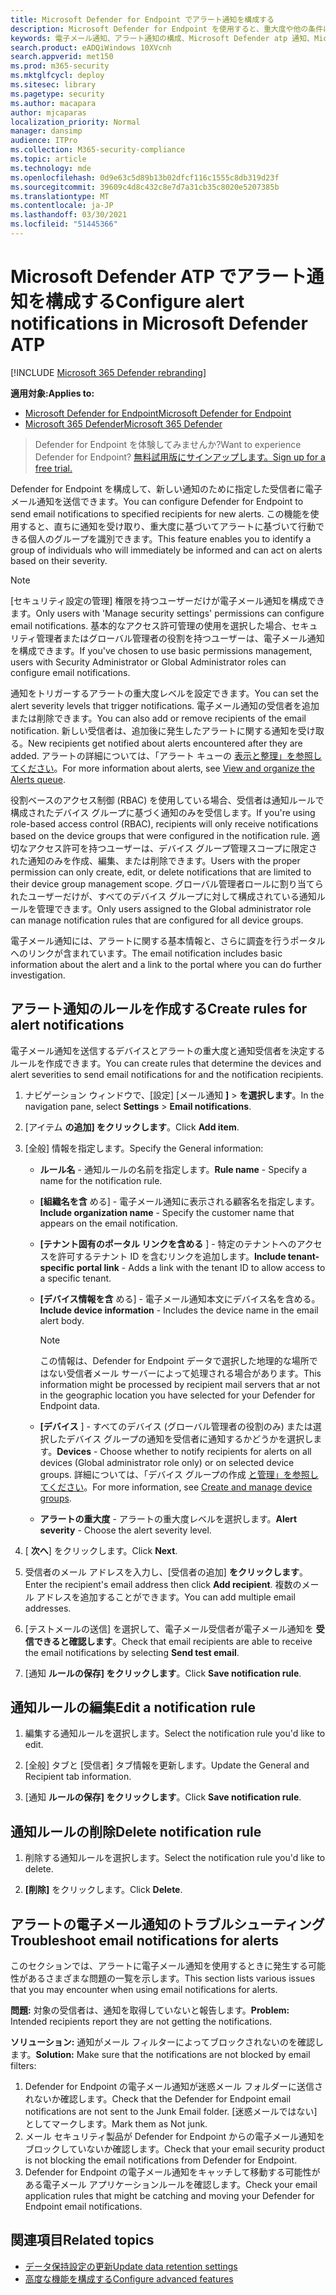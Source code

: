 ```yaml
---
title: Microsoft Defender for Endpoint でアラート通知を構成する
description: Microsoft Defender for Endpoint を使用すると、重大度や他の条件に基づいて、セキュリティアラートの電子メール通知設定を構成できます。
keywords: 電子メール通知、アラート通知の構成、Microsoft Defender atp 通知、Microsoft Defender atp アラート、Windows 10 enterprise、Windows 10 Education
search.product: eADQiWindows 10XVcnh
search.appverid: met150
ms.prod: m365-security
ms.mktglfcycl: deploy
ms.sitesec: library
ms.pagetype: security
ms.author: macapara
author: mjcaparas
localization_priority: Normal
manager: dansimp
audience: ITPro
ms.collection: M365-security-compliance
ms.topic: article
ms.technology: mde
ms.openlocfilehash: 0d9e63c5d89b13b02dfcf116c1555c8db319d23f
ms.sourcegitcommit: 39609c4d8c432c8e7d7a31cb35c8020e5207385b
ms.translationtype: MT
ms.contentlocale: ja-JP
ms.lasthandoff: 03/30/2021
ms.locfileid: "51445366"
---
```

# <a name="configure-alert-notifications-in-microsoft-defender-atp"></a><span data-ttu-id="6d69c-104">Microsoft Defender ATP でアラート通知を構成する</span><span class="sxs-lookup"><span data-stu-id="6d69c-104">Configure alert notifications in Microsoft Defender ATP</span></span>

[!INCLUDE [Microsoft 365 Defender rebranding](../../includes/microsoft-defender.md)]

<span data-ttu-id="6d69c-105">**適用対象:**</span><span class="sxs-lookup"><span data-stu-id="6d69c-105">**Applies to:**</span></span>
- [<span data-ttu-id="6d69c-106">Microsoft Defender for Endpoint</span><span class="sxs-lookup"><span data-stu-id="6d69c-106">Microsoft Defender for Endpoint</span></span>](https://go.microsoft.com/fwlink/p/?linkid=2154037)
- [<span data-ttu-id="6d69c-107">Microsoft 365 Defender</span><span class="sxs-lookup"><span data-stu-id="6d69c-107">Microsoft 365 Defender</span></span>](https://go.microsoft.com/fwlink/?linkid=2118804)

><span data-ttu-id="6d69c-108">Defender for Endpoint を体験してみませんか?</span><span class="sxs-lookup"><span data-stu-id="6d69c-108">Want to experience Defender for Endpoint?</span></span> [<span data-ttu-id="6d69c-109">無料試用版にサインアップします。</span><span class="sxs-lookup"><span data-stu-id="6d69c-109">Sign up for a free trial.</span></span>](https://www.microsoft.com/microsoft-365/windows/microsoft-defender-atp?ocid=docs-wdatp-emailconfig-abovefoldlink)

<span data-ttu-id="6d69c-110">Defender for Endpoint を構成して、新しい通知のために指定した受信者に電子メール通知を送信できます。</span><span class="sxs-lookup"><span data-stu-id="6d69c-110">You can configure Defender for Endpoint to send email notifications to specified recipients for new alerts.</span></span> <span data-ttu-id="6d69c-111">この機能を使用すると、直ちに通知を受け取り、重大度に基づいてアラートに基づいて行動できる個人のグループを識別できます。</span><span class="sxs-lookup"><span data-stu-id="6d69c-111">This feature enables you to identify a group of individuals who will immediately be informed and can act on alerts based on their severity.</span></span>

> [!NOTE]
> <span data-ttu-id="6d69c-112">[セキュリティ設定の管理] 権限を持つユーザーだけが電子メール通知を構成できます。</span><span class="sxs-lookup"><span data-stu-id="6d69c-112">Only users with 'Manage security settings' permissions can configure email notifications.</span></span> <span data-ttu-id="6d69c-113">基本的なアクセス許可管理の使用を選択した場合、セキュリティ管理者またはグローバル管理者の役割を持つユーザーは、電子メール通知を構成できます。</span><span class="sxs-lookup"><span data-stu-id="6d69c-113">If you've chosen to use basic permissions management, users with Security Administrator or Global Administrator roles can configure email notifications.</span></span>

<span data-ttu-id="6d69c-114">通知をトリガーするアラートの重大度レベルを設定できます。</span><span class="sxs-lookup"><span data-stu-id="6d69c-114">You can set the alert severity levels that trigger notifications.</span></span> <span data-ttu-id="6d69c-115">電子メール通知の受信者を追加または削除できます。</span><span class="sxs-lookup"><span data-stu-id="6d69c-115">You can also add or remove recipients of the email notification.</span></span> <span data-ttu-id="6d69c-116">新しい受信者は、追加後に発生したアラートに関する通知を受け取る。</span><span class="sxs-lookup"><span data-stu-id="6d69c-116">New recipients get notified about alerts encountered after they are added.</span></span> <span data-ttu-id="6d69c-117">アラートの詳細については、「アラート キューの [表示と整理」を参照してください](alerts-queue.md)。</span><span class="sxs-lookup"><span data-stu-id="6d69c-117">For more information about alerts, see [View and organize the Alerts queue](alerts-queue.md).</span></span>

<span data-ttu-id="6d69c-118">役割ベースのアクセス制御 (RBAC) を使用している場合、受信者は通知ルールで構成されたデバイス グループに基づく通知のみを受信します。</span><span class="sxs-lookup"><span data-stu-id="6d69c-118">If you're using role-based access control (RBAC), recipients will only receive notifications based on the device groups that were configured in the notification rule.</span></span>
<span data-ttu-id="6d69c-119">適切なアクセス許可を持つユーザーは、デバイス グループ管理スコープに限定された通知のみを作成、編集、または削除できます。</span><span class="sxs-lookup"><span data-stu-id="6d69c-119">Users with the proper permission can only create, edit, or delete notifications that are limited to their device group management scope.</span></span>
<span data-ttu-id="6d69c-120">グローバル管理者ロールに割り当てられたユーザーだけが、すべてのデバイス グループに対して構成されている通知ルールを管理できます。</span><span class="sxs-lookup"><span data-stu-id="6d69c-120">Only users assigned to the Global administrator role can manage notification rules that are configured for all device groups.</span></span>

<span data-ttu-id="6d69c-121">電子メール通知には、アラートに関する基本情報と、さらに調査を行うポータルへのリンクが含まれています。</span><span class="sxs-lookup"><span data-stu-id="6d69c-121">The email notification includes basic information about the alert and a link to the portal where you can do further investigation.</span></span>


## <a name="create-rules-for-alert-notifications"></a><span data-ttu-id="6d69c-122">アラート通知のルールを作成する</span><span class="sxs-lookup"><span data-stu-id="6d69c-122">Create rules for alert notifications</span></span>
<span data-ttu-id="6d69c-123">電子メール通知を送信するデバイスとアラートの重大度と通知受信者を決定するルールを作成できます。</span><span class="sxs-lookup"><span data-stu-id="6d69c-123">You can create rules that determine the devices and alert severities to send email notifications for and the notification recipients.</span></span>


1. <span data-ttu-id="6d69c-124">ナビゲーション ウィンドウで、[設定] [メール通知 **]**  >  **を選択します**。</span><span class="sxs-lookup"><span data-stu-id="6d69c-124">In the navigation pane, select **Settings** > **Email notifications**.</span></span>

2. <span data-ttu-id="6d69c-125">[アイテム **の追加] をクリックします**。</span><span class="sxs-lookup"><span data-stu-id="6d69c-125">Click **Add item**.</span></span>

3. <span data-ttu-id="6d69c-126">[全般] 情報を指定します。</span><span class="sxs-lookup"><span data-stu-id="6d69c-126">Specify the General information:</span></span>
    - <span data-ttu-id="6d69c-127">**ルール名** - 通知ルールの名前を指定します。</span><span class="sxs-lookup"><span data-stu-id="6d69c-127">**Rule name** - Specify a name for the notification rule.</span></span>
    - <span data-ttu-id="6d69c-128">**[組織名を含** める] - 電子メール通知に表示される顧客名を指定します。</span><span class="sxs-lookup"><span data-stu-id="6d69c-128">**Include organization name** - Specify the customer name that appears on the email notification.</span></span>
    - <span data-ttu-id="6d69c-129">**[テナント固有のポータル リンクを含める** ] - 特定のテナントへのアクセスを許可するテナント ID を含むリンクを追加します。</span><span class="sxs-lookup"><span data-stu-id="6d69c-129">**Include tenant-specific portal link** - Adds a link with the tenant ID to allow access to a specific tenant.</span></span>
    - <span data-ttu-id="6d69c-130">**[デバイス情報を含** める] - 電子メール通知本文にデバイス名を含める。</span><span class="sxs-lookup"><span data-stu-id="6d69c-130">**Include device information** - Includes the device name in the email alert body.</span></span>
    
        >[!NOTE]
        > <span data-ttu-id="6d69c-131">この情報は、Defender for Endpoint データで選択した地理的な場所ではない受信者メール サーバーによって処理される場合があります。</span><span class="sxs-lookup"><span data-stu-id="6d69c-131">This information might be processed by recipient mail servers that ar not in the geographic location you have selected for your Defender for Endpoint data.</span></span>

    - <span data-ttu-id="6d69c-132">**[デバイス** ] - すべてのデバイス (グローバル管理者の役割のみ) または選択したデバイス グループの通知を受信者に通知するかどうかを選択します。</span><span class="sxs-lookup"><span data-stu-id="6d69c-132">**Devices** - Choose whether to notify recipients for alerts on all devices (Global administrator role only) or on selected device groups.</span></span> <span data-ttu-id="6d69c-133">詳細については、「デバイス グループの作成 [と管理」を参照してください](machine-groups.md)。</span><span class="sxs-lookup"><span data-stu-id="6d69c-133">For more information, see [Create and manage device groups](machine-groups.md).</span></span>
    - <span data-ttu-id="6d69c-134">**アラートの重大度** - アラートの重大度レベルを選択します。</span><span class="sxs-lookup"><span data-stu-id="6d69c-134">**Alert severity** - Choose the alert severity level.</span></span>

4. <span data-ttu-id="6d69c-135">[ **次へ**] をクリックします。</span><span class="sxs-lookup"><span data-stu-id="6d69c-135">Click **Next**.</span></span>
    
5. <span data-ttu-id="6d69c-136">受信者のメール アドレスを入力し、[受信者の追加] **をクリックします**。</span><span class="sxs-lookup"><span data-stu-id="6d69c-136">Enter the recipient's email address then click **Add recipient**.</span></span> <span data-ttu-id="6d69c-137">複数のメール アドレスを追加することができます。</span><span class="sxs-lookup"><span data-stu-id="6d69c-137">You can add multiple email addresses.</span></span>

6. <span data-ttu-id="6d69c-138">[テストメールの送信] を選択して、電子メール受信者が電子メール通知を **受信できると確認します**。</span><span class="sxs-lookup"><span data-stu-id="6d69c-138">Check that email recipients are able to receive the email notifications by selecting **Send test email**.</span></span>

7. <span data-ttu-id="6d69c-139">[通知 **ルールの保存] をクリックします**。</span><span class="sxs-lookup"><span data-stu-id="6d69c-139">Click **Save notification rule**.</span></span>

## <a name="edit-a-notification-rule"></a><span data-ttu-id="6d69c-140">通知ルールの編集</span><span class="sxs-lookup"><span data-stu-id="6d69c-140">Edit a notification rule</span></span>
1. <span data-ttu-id="6d69c-141">編集する通知ルールを選択します。</span><span class="sxs-lookup"><span data-stu-id="6d69c-141">Select the notification rule you'd like to edit.</span></span>

2. <span data-ttu-id="6d69c-142">[全般] タブと [受信者] タブ情報を更新します。</span><span class="sxs-lookup"><span data-stu-id="6d69c-142">Update the General and Recipient tab information.</span></span>

3. <span data-ttu-id="6d69c-143">[通知 **ルールの保存] をクリックします**。</span><span class="sxs-lookup"><span data-stu-id="6d69c-143">Click **Save notification rule**.</span></span>


## <a name="delete-notification-rule"></a><span data-ttu-id="6d69c-144">通知ルールの削除</span><span class="sxs-lookup"><span data-stu-id="6d69c-144">Delete notification rule</span></span>

1. <span data-ttu-id="6d69c-145">削除する通知ルールを選択します。</span><span class="sxs-lookup"><span data-stu-id="6d69c-145">Select the notification rule you'd like to delete.</span></span>

2. <span data-ttu-id="6d69c-146">**[削除]** をクリックします。</span><span class="sxs-lookup"><span data-stu-id="6d69c-146">Click **Delete**.</span></span>


## <a name="troubleshoot-email-notifications-for-alerts"></a><span data-ttu-id="6d69c-147">アラートの電子メール通知のトラブルシューティング</span><span class="sxs-lookup"><span data-stu-id="6d69c-147">Troubleshoot email notifications for alerts</span></span>
<span data-ttu-id="6d69c-148">このセクションでは、アラートに電子メール通知を使用するときに発生する可能性があるさまざまな問題の一覧を示します。</span><span class="sxs-lookup"><span data-stu-id="6d69c-148">This section lists various issues that you may encounter when using email notifications for alerts.</span></span>

<span data-ttu-id="6d69c-149">**問題:** 対象の受信者は、通知を取得していないと報告します。</span><span class="sxs-lookup"><span data-stu-id="6d69c-149">**Problem:** Intended recipients report they are not getting the notifications.</span></span>

<span data-ttu-id="6d69c-150">**ソリューション:** 通知がメール フィルターによってブロックされないのを確認します。</span><span class="sxs-lookup"><span data-stu-id="6d69c-150">**Solution:** Make sure that the notifications are not blocked by email filters:</span></span>

1. <span data-ttu-id="6d69c-151">Defender for Endpoint の電子メール通知が迷惑メール フォルダーに送信されないか確認します。</span><span class="sxs-lookup"><span data-stu-id="6d69c-151">Check that the Defender for Endpoint email notifications are not sent to the Junk Email folder.</span></span> <span data-ttu-id="6d69c-152">[迷惑メールではない] としてマークします。</span><span class="sxs-lookup"><span data-stu-id="6d69c-152">Mark them as Not junk.</span></span>
2. <span data-ttu-id="6d69c-153">メール セキュリティ製品が Defender for Endpoint からの電子メール通知をブロックしていないか確認します。</span><span class="sxs-lookup"><span data-stu-id="6d69c-153">Check that your email security product is not blocking the email notifications from Defender for Endpoint.</span></span>
3. <span data-ttu-id="6d69c-154">Defender for Endpoint の電子メール通知をキャッチして移動する可能性がある電子メール アプリケーションルールを確認します。</span><span class="sxs-lookup"><span data-stu-id="6d69c-154">Check your email application rules that might be catching and moving your Defender for Endpoint email notifications.</span></span>

## <a name="related-topics"></a><span data-ttu-id="6d69c-155">関連項目</span><span class="sxs-lookup"><span data-stu-id="6d69c-155">Related topics</span></span>
- [<span data-ttu-id="6d69c-156">データ保持設定の更新</span><span class="sxs-lookup"><span data-stu-id="6d69c-156">Update data retention settings</span></span>](data-retention-settings.md)
- [<span data-ttu-id="6d69c-157">高度な機能を構成する</span><span class="sxs-lookup"><span data-stu-id="6d69c-157">Configure advanced features</span></span>](advanced-features.md)
